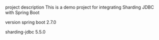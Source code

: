 project description
This is a demo project for integrating Sharding JDBC with Spring Boot

version
spring boot 2.7.0

sharding-jdbc 5.5.0
